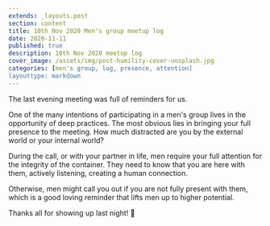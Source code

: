 ```yaml
---
extends: _layouts.post
section: content
title: 10th Nov 2020 Men's group meetup log
date: 2020-11-11
published: true
description: 10th Nov 2020 meetup log
cover_image: /assets/img/post-humility-cover-unsplash.jpg
categories: [men's group, log, presence, attention]
layouttype: markdown
---
```

The last evening meeting was full of reminders for us.

One of the many intentions of participating in a men's group lives in the opportunity of deep practices. The most obvious lies in bringing your full presence to the meeting. How much distracted are you by the external world or your internal world?

During the call, or with your partner in life, men require your full attention for the integrity of the container. They need to know that you are here with them, actively listening, creating a human connection.

Otherwise, men might call you out if you are not fully present with them, which is a good loving reminder that lifts men up to higher potential.

Thanks all for showing up last night! 👊
